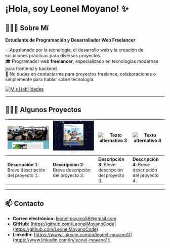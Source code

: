 # ¡Hola, soy Leonel Moyano! ✨

## 👨🏻‍💻 Sobre Mí  
**Estudiante de Programación y Desarrollador Web Freelancer**

💡 Apasionado por la tecnología, el desarrollo web y la creación de soluciones prácticas para diversos proyectos.  
🎓 Programador web **freelancer**, especializado en tecnologías modernas para frontend y backend.  
💬 No dudes en contactarme para proyectos freelance, colaboraciones o simplemente para hablar sobre tecnología.  

[![Mis Habilidades](https://skillicons.dev/icons?i=react,nodejs,ts,tailwind,js,html,css,linux,c)](https://skillicons.dev)

---

## 👨🏻‍💻 Algunos Proyectos

| ![Texto alternativo 1](indexuniversidad.jpg) | ![Texto alternativo 2](librojuego.jpg) | ![Texto alternativo 3](proyecto3.jpg) | ![Texto alternativo 4](proyecto4.jpg) |
|---------------------------------------------|----------------------------------------|---------------------------------------|---------------------------------------|
| **Descripción 1**: Breve descripción del proyecto 1. | **Descripción 2**: Breve descripción del proyecto 2. | **Descripción 3**: Breve descripción del proyecto 3. | **Descripción 4**: Breve descripción del proyecto 4. |



---

## 📫 Contacto  

- **Correo electrónico:** [leonelmoyano56@gmail.com](mailto:leonelmoyano56@gmail.com)  
- **GitHub:** [https://github.com/LeonelMoyanoCode](https://github.com/LeonelMoyanoCode)  
- **LinkedIn:** [https://www.linkedin.com/in/leonel-moyano1/](https://www.linkedin.com/in/leonel-moyano1/)  
